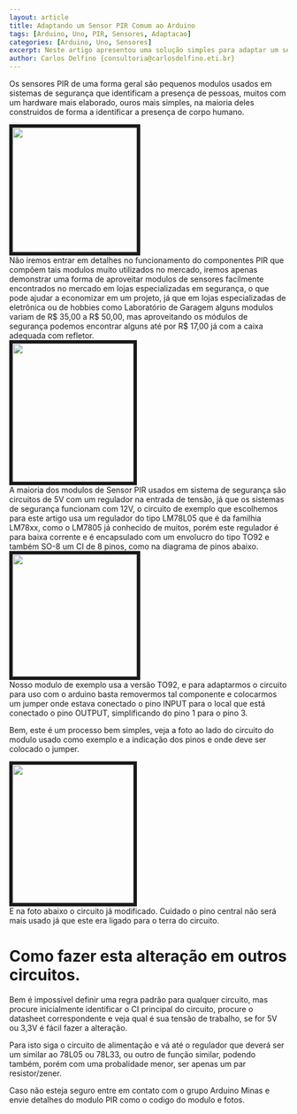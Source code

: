 ```yaml
---
layout: article
title: Adaptando um Sensor PIR Comum ao Arduino
tags: [Arduino, Uno, PIR, Sensores, Adaptacao]
categories: [Arduino, Uno, Sensores]
excerpt: Neste artigo apresentou uma solução simples para adaptar um sensor PIR comum usado em sistema de segurança
author: Carlos Delfino {consultoria@carlosdelfino.eti.br}
---
```

Os sensores PIR de uma forma geral são pequenos modulos usados em sistemas de
segurança que identificam a presença de pessoas, muitos com um hardware mais
elaborado, ouros mais simples, na maioria deles construidos de forma a
identificar a presença de corpo humano.

<div class="imageBox" id="left">
<a rel="lightbox" title="PIR Comum na Caixa" href="/images/sensor/pir/PIR_comum_montado.jpg">
<img src="/images/sensor/pir/PIR_comum_montado.jpg" width="225" height="225"  border="6" />
</a>
</div>
Não iremos entrar em detalhes no funcionamento do componentes PIR que compõem
tais modulos muito utilizados no mercado, iremos apenas demonstrar uma forma
de aproveitar modulos de sensores facilmente encontrados no mercado em lojas
especializadas em segurança, o que pode ajudar a economizar em um projeto, já
que em lojas especializadas de eletrônica ou de hobbies como Laboratório de
Garagem alguns modulos variam de R$ 35,00 a R$ 50,00, mas aproveitando os
módulos de segurança podemos encontrar alguns até por R$ 17,00 já com a caixa
adequada com refletor.

<div class="imageBox" id="right">
<a rel="lightbox" title="PIR fora da caixa modelo mais complexo, porém pronto para uso" href="/images/sensor/pir/infrared-pir-sensor-detector-module-01.jpg" >
<img src="/images/sensor/pir/infrared-pir-sensor-detector-module-01-thumb.jpg"  width="219" height="250" border="6" />
</a>
</div>
A maioria dos modulos de Sensor PIR usados em sistema de segurança são
circuitos de 5V com um regulador na entrada de tensão, já que os sistemas
de segurança funcionam com 12V, o circuito de exemplo que escolhemos para
este artigo usa um regulador do tipo LM78L05 que é da familhia LM78xx, como o
LM7805 já conhecido de muitos, porém este regulador é para baixa corrente e é
encapsulado com um envolucro do tipo TO92 e também SO-8 um CI de 8 pinos, como
na diagrama de pinos abaixo.

<div class="imageBox" id="right">
<a rel="lightbox" title="Pinagem do Regular 78L05" href="/images/componentes/reguladores/pinagem-lm78l05.jpg" >
<img src="/images/componentes/reguladores/pinagem-lm78l05-thumb.jpg"  width="225" height="221" border="6" />
</a>
</div>
Nosso modulo de exemplo usa a versão TO92, e para adaptarmos o circuito para
uso com o arduino basta removermos tal componente e colocarmos um jumper onde
estava conectado o pino INPUT para o local que está conectado o pino OUTPUT,
simplificando do pino 1 para o pino 3.

Bem, este é um processo bem simples, veja a foto ao lado do circuito do
modulo usado como exemplo e a indicação dos pinos e onde deve ser colocado o
jumper.
<div class="imageBox" id="right">
<a rel="lightbox" title="Circuito do Modulo Padrão" href="/images/sensor/pir/Circuito-Como-Modificar.png" >
<img src="/images/sensor/pir/Circuito-Como-Modificar-thumb.png"  width="219" height="250" border="6" />
</a>
</div>
E na foto abaixo o circuito já modificado. Cuidado o pino central não será
mais usado já que este era ligado para o terra do circuito.

# Como fazer esta alteração em outros circuitos.

Bem é impossível definir uma regra padrão para qualquer circuito, mas procure
inicialmente identificar o CI principal do circuito, procure o datasheet
correspondente e veja qual é sua tensão de trabalho, se for 5V ou 3,3V é
fácil fazer a alteração.

Para isto siga o circuito de alimentação e vá até o regulador que deverá ser
um similar ao 78L05 ou 78L33, ou outro de função similar, podendo também,
porém com uma probalidade menor, ser apenas um par resistor/zener.

Caso não esteja seguro entre em contato com o grupo Arduino Minas e envie
detalhes do modulo PIR como o codigo do modulo e fotos.